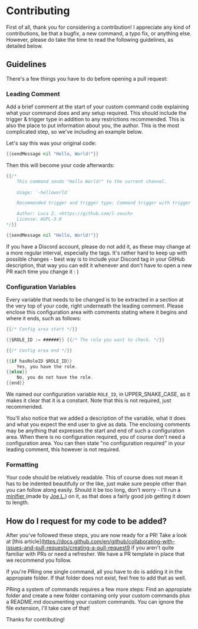 # Contributing
First of all, thank you for considering a contribution! I appreciate any kind of contributions, be that a bugfix, a new command, a typo fix, or anything else.
However, please do take the time to read the following guidelines, as detailed below.

## Guidelines
There's a few things you have to do before opening a pull request:

### Leading Comment
Add a brief comment at the start of your custom command code explaining what your command does and any setup required. 
This should include the trigger & trigger type in addition to any restrictions recommended. 
This is also the place to put information about you, the author. This is the most complicated step, so we've including an example below.

Let's say this was your original code:

```go
{{sendMessage nil "Hello, World!"}}
```
Then this will become your code afterwards:
```go
{{/*
    This command sends "Hello World!" to the current channel.
    
    Usage: `-helloworld`

    Recommended trigger and trigger type: Command trigger with trigger `helloworld`

    Author: Luca Z. <https://github.com/l-zeuch>
    License: AGPL-3.0
*/}}

{{sendMessage nil "Hello, World!"}}
```
If you have a Discord account, please do not add it, as these may change at a more regular interval, especially the tags. It's rather hard to keep up with possible changes - best way is to include your Discord tag in your GitHub description, that way you can edit it whenever and don't have to open a new PR each time you change it : )

### Configuration Variables
Every variable that needs to be changed is to be extracted in a section at the very top of your code, right underneath the leading comment. Please enclose this configuration area with comments stating where it begins and where it ends, such as follows:

```go
{{/* Config area start */}}

{{$ROLE_ID := ######}} {{/* The role you want to check. */}}

{{/* Config area end */}}

{{if hasRoleID $ROLE_ID}}
	Yes, you have the role.
{{else}}
	No, you do not have the role.
{{end}}
```
We named our configuration variable `ROLE_ID`, in UPPER_SNAKE_CASE, as it makes it clear that it is a constant. Note that this is not required, just recommended.

You'll also notice that we added a description of the variable, what it does and what you expect the end user to give as data. The enclosing comments may be anything that expresses the start and end of such a configuration area.
When there is no configuration required, you of course don't need a configuration area. You can then state "no configuration required" in your leading comment, this however is not required.

### Formatting
Your code should be relatively readable. This of course does not mean it has to be indented beautifully or the like, just make sure people other than you can follow along easily.
Should it be too long, don't worry - I'll run a [minifier ](https://jo3-l.github.io/cc-minifier/) (made by [Joe L.](https://github.com/jo3-l)) on it, as that does a fairly good job getting it down to length.

## How do I request for my code to be added?
After you've followed these steps, you are now ready for a PR!  Take a look at [this article](https://docs.github.com/en/github/collaborating-with-issues-and-pull-requests/creating-a-pull-request9 if you aren't quite familiar with PRs or need a refresher. We have a PR template in place that we recommend you follow.

If you're PRing one single command, all you have to do is adding it in the appropiate folder. If that folder does not exist, feel free to add that as well.

PRing a system of commands requires a few more steps: Find an appropiate folder and create a new folder containing only your custom commands plus a README.md documenting your custom commands.
You can ignore the file extension, I'll take care of that!

Thanks for contributing!
